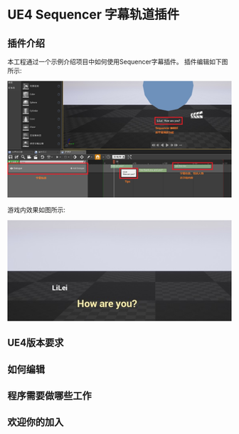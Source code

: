 # UE4 Sequencer 字幕轨道插件

## 插件介绍

本工程通过一个示例介绍项目中如何使用Sequencer字幕插件。
插件编辑如下图所示:

![](Img/sequencer_edit.jpg)

游戏内效果如图所示:

![](Img/game_result.jpg)

## UE4版本要求

## 如何编辑

## 程序需要做哪些工作

## 欢迎你的加入